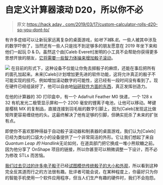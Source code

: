 # 自定义计算器滚动 D20，所以你不必

> 原文:[https://hack aday . com/2019/03/17/custom-calculator-rolls-d20-so-you-dont-to/](https://hackaday.com/2019/03/17/custom-calculator-rolls-d20-so-you-dont-have-to/)

有许多症结可以让新玩家远离复杂的桌面游戏，如*地下城&龙*。一些人被其中涉及的数学吓倒了，当然还有一些人只是找不到足够多的朋友愿意在 2019 年坐下来和他们一起玩 D & D。虽然这个由[Caleb Everett]发明的小工具不会帮助你获得更多思想开放的朋友，[它将需要一些智力体操来增加骰子滚动](https://imgur.com/a/LXCYH4I)。

[![](../Images/1e18a2fe7b98a857059c529747520cf6.png)](https://hackaday.com/wp-content/uploads/2019/03/elecdie_detail.jpg) 在目前的形式下，这种设备不仅能让你免去掷骰子的麻烦，还能在事后把所有的面孔加起来。未来[Caleb]计划增加更先进的软件功能，这将允许真正的骰子不可能实现的技巧，例如增加滚动数字的可能性，这已经有一段时间没有看到了。现在硬件已经组装好了，他可以自由地[钻研软件方面的东西](https://github.com/everett1992/digital_die)，真正发挥创造力。

在他的计算器的 3D 打印盒中，有一个 Adafruit Feather M0 快递，一个 128 x 32 有机发光二极管显示屏和一个 2200 毫安的锂离子电池，让他可以移动。琴键是樱桃 MX 的复制品，直接连接到羽毛板的数字引脚上，因为[Caleb]发现这比做矩阵更容易缠绕他的头。这最终解决了他有足够的引脚，但确实扼杀了未来的扩张有点。

即使你不喜欢那种得益于自动骰子滚动器和制表器的桌面游戏，我们认为[Caleb]已经为类似的口袋大小的设备提供了一个非常简洁的外形。它让我们想起了来自 *Quantum Leap 的 Handlink*无论如何，在道具部门把它换成一堆小熊软糖之前。因为他分享了 OnShape 项目的链接，所以你甚至可以稍微调整一下设计，而不必为修改 STLs 而苦恼。

[我们过去见过的许多电子骰子](https://hackaday.com/2019/02/14/be-ready-to-roll-with-universal-electronic-dice/)已经[试图模仿传统骰子的大小和外观](https://hackaday.com/2017/12/10/spice-up-your-dice-with-bluetooth/)，所以看到这种完全反其道而行之的方法很有趣。批评者可能会说，在某种程度上，你最好只为你的智能手机使用一个软件应用程序，但当人们生产有趣的硬件时，我们不会抱怨。